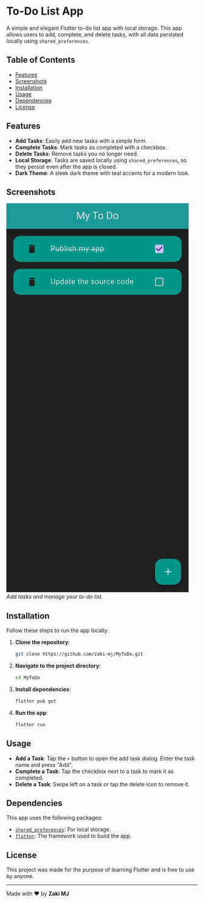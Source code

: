 # To-Do List App

A simple and elegant Flutter to-do list app with local storage. This app allows users to add, complete, and delete tasks, with all data persisted locally using `shared_preferences`.

## Table of Contents
- [Features](#features)
- [Screenshots](#screenshots)
- [Installation](#installation)
- [Usage](#usage)
- [Dependencies](#dependencies)
- [License](#license)

## Features
- **Add Tasks**: Easily add new tasks with a simple form.
- **Complete Tasks**: Mark tasks as completed with a checkbox.
- **Delete Tasks**: Remove tasks you no longer need.
- **Local Storage**: Tasks are saved locally using `shared_preferences`, so they persist even after the app is closed.
- **Dark Theme**: A sleek dark theme with teal accents for a modern look.

## Screenshots
![Home Screen](screenshots/home.png)  
*Add tasks and manage your to-do list.*

## Installation
Follow these steps to run the app locally:

1. **Clone the repository**:
   ```bash
   git clone https://github.com/zaki-mj/MyToDo.git
   ```
2. **Navigate to the project directory**:
   ```bash
   cd MyToDo
   ```
3. **Install dependencies**:
   ```bash
   flutter pub get
   ```
4. **Run the app**:
   ```bash
   flutter run
   ```

## Usage
- **Add a Task**: Tap the `+` button to open the add task dialog. Enter the task name and press "Add".
- **Complete a Task**: Tap the checkbox next to a task to mark it as completed.
- **Delete a Task**: Swipe left on a task or tap the delete icon to remove it.

## Dependencies
This app uses the following packages:
- [`shared_preferences`](https://pub.dev/packages/shared_preferences): For local storage.
- [`flutter`](https://flutter.dev/): The framework used to build the app.

## License
This project was made for the purpose of learning Flutter and is free to use by anyone.

---

Made with ❤️ by **Zaki MJ**